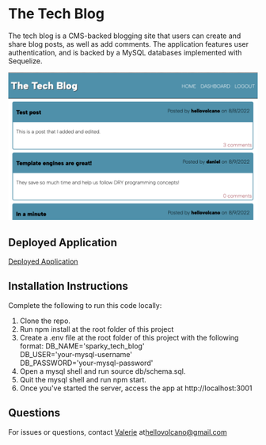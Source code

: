 # The Tech Blog

The tech blog is a CMS-backed blogging site that users can create and share blog posts, as well as add comments. The application features user authentication, and is backed by a MySQL databases implemented with Sequelize.

![Image of app](mvc-blog.png)

## Deployed Application
[Deployed Application](https://cryptic-forest-67933.herokuapp.com/)


## Installation Instructions
Complete the following to run this code locally:

1. Clone the repo.
2. Run npm install at the root folder of this project
3. Create a .env file at the root folder of this project with the following format:
            DB_NAME='sparky_tech_blog'  
            DB_USER='your-mysql-username'  
            DB_PASSWORD='your-mysql-password'  
4. Open a mysql shell and run source db/schema.sql.
5. Quit the mysql shell and run npm start.
6. Once you've started the server, access the app at http://localhost:3001

## Questions

For issues or questions, contact [Valerie](https://www.github.com/hellovolcano) at[hellovolcano@gmail.com](mailto:hellovolcano@gmail.com)